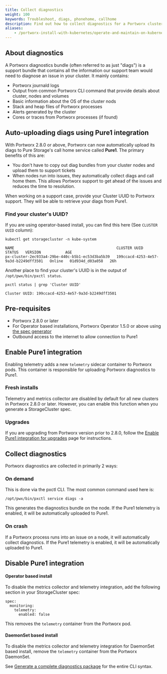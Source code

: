 ```yaml
---
title: Collect diagnostics
weight: 100
keywords: Troubleshoot, diags, phonehome, callhome
description: Find out how to collect diagnostics for a Portworx cluster 
aliases:
    - /portworx-install-with-kubernetes/operate-and-maintain-on-kubernetes/troubleshooting/collecting-diagnostics/
---
```

## About diagnostics

A Portworx diagnostics bundle (often referred to as just "diags") is a support bundle that contains all the information our support team would need to diagnose an issue in your cluster. It mainly contains:

* Portworx journald logs
* Output from common Portworx CLI command that provide details about cluster, nodes and volumes
* Basic information about the OS of the cluster nods 
* Stack and heap files of Portworx processes
* Alerts generated by the cluster
* Cores or traces from Portworx processes (if found)

## Auto-uploading diags using Pure1 integration

With Portworx 2.8.0 or above, Portworx can now automatically upload its diags to Pure Storage's call home service called **Pure1**. The primary benefits of this are:

* You don't have to copy out diag bundles from your cluster nodes and upload them to support tickets
* When nodes run into issues, they automatically collect diags and call home them. This allows Portworx support to get ahead of the issues and reduces the time to resolution.

When working on a support case, provide your Cluster UUID to Portworx support. They will be able to retrieve your diags from Pure1.

### Find your cluster's UUID?
If you are using operator-based install, you can find this here (See `CLUSTER UUID` column):

```text
kubectl get storagecluster -n kube-system
```
```output
NAME                                              CLUSTER UUID                           STATUS   VERSION           AGE
px-cluster-2ec933a4-29be-440c-b5b1-ec53d3ba5b39   199ccacd-4253-4e57-9a3d-b2249dff3501   Online   01d934d_d03a058   26h
```

Another place to find your cluster's UUID is in the output of `/opt/pwx/bin/pxctl status`.

```text
pxctl status | grep 'Cluster UUID'
```
```output
Cluster UUID: 199ccacd-4253-4e57-9a3d-b2249dff3501
```

## Pre-requisites

* Portworx 2.8.0 or later
* For Operator based installations, Portworx Operator 1.5.0 or above using [the spec generator](https://central.portworx.com/)
* Outbound access to the internet to allow connection to Pure1

## Enable Pure1 integration

Enabling telemetry adds a new `telemetry` sidecar container to Portworx pods. This container is responsible for uploading Portworx diagnostics to Pure1. 

### Fresh installs

Telemetry and metrics collector are disabled by default for all new clusters in Portworx 2.8.0 or later. However, you can enable this function when you generate a StorageCluster spec.

### Upgrades 

If you are upgrading from Portworx version prior to 2.8.0, follow the [Enable Pure1 integration for upgrades](/operations/operate-kubernetes/troubleshooting/enable-pure1-upgrades) page for instructions.

## Collect diagnostics

Portworx diagnostics are collected in primarily 2 ways:

### On demand

This is done via the pxctl CLI. The most common command used here is:

```text
/opt/pwx/bin/pxctl service diags -a
```

This generates the diagnostics bundle on the node. If the Pure1 telemetry is enabled, it will be automatically uploaded to Pure1.

### On crash

If a Portworx process runs into an issue on a node, it will automatically collect diagnostics. If the Pure1 telemetry is enabled, it will be automatically uploaded to Pure1.

## Disable Pure1 integration

#### Operator based install

To disable the metrics collector and telemetry integration, add the following section in your StorageCluster spec:

```text
spec:
  monitoring:
    telemetry:
      enabled: false 
```

This removes the `telemetry` container from the Portworx pod.

#### DaemonSet based install

To disable the metrics collector and telemetry integration for DaemonSet based install, remove the `telemetry` container from the Portworx DaemonSet.

See [Generate a complete diagnostics package](/reference/cli/service/#generate-a-complete-diagnostics-package) for the entire CLI syntax.

